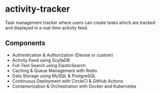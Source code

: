 # activity-tracker
Task management tracker where users can create tasks which are tracked and displayed in a real-time activity feed.

## Components
- Authentication & Authorization (Devise or custom)
- Activity Feed using ScyllaDB
- Full-Text Search using ElasticSearch
- Caching & Queue Management with Redis
- Data Storage using MySQL & PostgreSQL
- Continuous Deployment with CircleCI & GitHub Actions
- Containerization & Orchestration with Docker and Kubernetes
